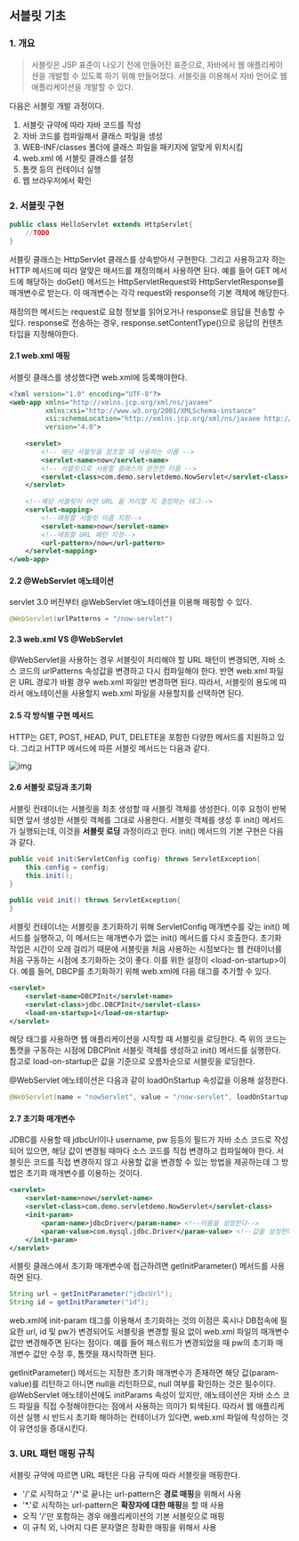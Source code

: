## 서블릿 기초

### 1. 개요

> 서블릿은 JSP 표준이 나오기 전에 만들어진 표준으로, 자바에서 웹 애플리케이션을 개발할 수 있도록 하기 위해
> 만들어졌다. 서블릿을 이용해서 자바 언어로 웹 애플리케이션을 개발할 수 있다.

다음은 서블릿 개발 과정이다.

1. 서블릿 규약에 따라 자바 코드를 작성
2. 자바 코드를 컴파일해서 클래스 파일을 생성
3. WEB-INF/classes 폴더에 클래스 파일을 패키지에 알맞게 위치시킴
4. web.xml 에 서블릿 클래스를 설정
5. 톰캣 등의 컨테이너 실행
6. 웹 브라우저에서 확인

### 2. 서블릿 구현

```java
public class HelloServlet extends HttpServlet{
    //TODO
}
```

서블릿 클래스는 HttpServlet 클래스를 상속받아서 구현한다. 그리고 사용하고자 하는 HTTP 메서드에 따라 
알맞은 매서드를 재정의해서 사용하면 된다. 예를 들어 GET 메서드에 해당하는 doGet() 메서드는 HttpServletRequest와
HttpServletResponse를 매개변수로 받는다. 이 매개변수는 각각 request와 response의 기본 객체에 해당한다.

재정의한 메서드는 request로 요청 정보를 읽어오거나 response로 응답을 전송할 수 있다. response로 전송하는
경우, response.setContentType()으로 응답의 컨텐츠 타입을 지정해야한다.

#### 2.1 web.xml 매핑

서블릿 클래스를 생성했다면 web.xml에 등록해야한다.

```xml
<?xml version="1.0" encoding="UTF-8"?>
<web-app xmlns="http://xmlns.jcp.org/xml/ns/javaee"
         xmlns:xsi="http://www.w3.org/2001/XMLSchema-instance"
         xsi:schemaLocation="http://xmlns.jcp.org/xml/ns/javaee http://xmlns.jcp.org/xml/ns/javaee/web-app_4_0.xsd"
         version="4.0">
    
    <servlet>
        <!-- 해당 서블릿을 참조할 때 사용하는 이름 -->
        <servlet-name>now</servlet-name> 
        <!-- 서블릿으로 사용할 클래스의 완전한 이름 -->
        <servlet-class>com.demo.servletdemo.NowServlet</servlet-class>
    </servlet>
    
    <!--해당 서블릿이 어떤 URL 을 처리할 지 결정하는 태그-->
    <servlet-mapping>
        <!--매핑할 서블릿 이름 지정-->
        <servlet-name>now</servlet-name>
        <!--매핑할 URL 패턴 지정-->
        <url-pattern>/now</url-pattern>
    </servlet-mapping>
</web-app>
```
#### 2.2 @WebServlet 애노테이션

servlet 3.0 버전부터 @WebServlet 애노테이션을 이용해 매핑할 수 있다.

```java
@WebServlet(urlPatterns = "/now-servlet")
```

#### 2.3 web.xml VS @WebServlet

@WebServlet을 사용하는 경우 서블릿이 처리해야 할 URL 패턴이 변경되면, 자바 소스 코드의 urlPatterns
속성값을 변경하고 다시 컴파일해야 한다. 반면 web.xml 파일은 URL 경로가 바뀔 경우 web.xml 파일만 변경하면
된다. 따라서, 서블릿의 용도에 따라서 애노테이션을 사용할지 web.xml 파일을 사용할지를 선택하면 된다.

#### 2.5 각 방식별 구현 메서드 

HTTP는 GET, POST, HEAD, PUT, DELETE을 포함한 다양한 메서드를 지원하고 있다. 그리고 HTTP 메서드에 따른 서블릿 메서드는
다음과 같다.

![img](https://media.vlpt.us/images/dailyzett/post/7bbf847d-b1cd-4ba4-9c2e-0bd40a5dd083/image.png)

#### 2.6 서블릿 로딩과 초기화

서블릿 컨테이너는 서블릿을 최초 생성할 때 서블릿 객체를 생성한다. 이후 요청이 반복되면 앞서 생성한
서블릿 객체를 그대로 사용한다. 서블릿 객체를 생성 후 init() 메서드가 실행되는데, 이것을 **서블릿 로딩**
과정이라고 한다. init() 메서드의 기본 구현은 다음과 같다.

```java
public void init(ServletConfig config) throws ServletException{
    this.config = config;
    this.init();
}
        
public void init() throws ServletException{
}
```
서블릿 컨테이너는 서블릿을 초기화하기 위해 ServletConfig 매개변수를 갖는 init() 메서드를 실행하고, 이
메서드는 매개변수가 없는 init() 메서드를 다시 호출한다. 초기화 작업은 시간이 오래 걸리기 때문에 서블릿을
처음 사용하는 시점보다는 웹 컨테이너를 처음 구동하는 시점에 초기화하는 것이 좋다. 이를 위한 설정이 &lt;load-on-startup&gt;이다.
 예를 들어, DBCP를 초기화하기 위해 web.xml에 다음 태그를 추가할 수 있다.

```xml
<servlet>
    <servlet-name>DBCPInit</servlet-name>
    <servlet-class>jdbc.DBCPInit</servlet-class>
    <load-on-startup>1</load-on-startup>
</servlet>
```

해당 태그를 사용하면 웹 애플리케이션을 시작할 때 서블릿을 로딩한다. 즉 위의 코드는 톰캣을 구동하는 시점에
DBCPInit 서블릿 객체를 생성하고 init() 메서드를 실행한다. 참고로 load-on-startup은 값을 기준으로 오름차순으로
서블릿을 로딩한다.

@WebServlet 애노테이션은 다음과 같이 loadOnStartup 속성값을 이용해 설정한다.
```java
@WebServlet(name = "nowServlet", value = "/now-servlet", loadOnStartup = 1)
```

#### 2.7 초기화 매개변수

JDBC를 사용할 때 jdbcUrl이나 username, pw 등등의 필드가 자바 소스 코드로 작성되어 있으면,
해당 값이 변경될 때마다 소스 코드를 직접 변경하고 컴파일해야 한다. 서블릿은 코드를 직접 변경하지 않고
사용할 값을 변경할 수 있는 방법을 제공하는데 그 방법은 초기화 매개변수를 이용하는 것이다.

```xml
<servlet>
    <servlet-name>now</servlet-name>
    <servlet-class>com.demo.servletdemo.NowServlet</servlet-class>
    <init-param>
        <param-name>jdbcDriver</param-name> <!--이름을 설정한다-->
        <param-value>com.mysql.jdbc.Driver</param-value> <!--값을 설정한다-->
    </init-param>
</servlet>
```

서블릿 클래스에서 초기화 매개변수에 접근하려면 getInitParameter() 메서드를 사용하면 된다.

```java
String url = getInitParameter("jdbcUrl");
String id = getInitParameter("id");
```

web.xml에 init-param 태그를 이용해서 초기화하는 것의 이점은 혹시나 DB접속에 필요한 url, id 및 pw가
변경되어도 서블릿을 변경할 필요 없이 web.xml 파일의 매개변수 값만 변경해주면 된다는 점이다. 예를 들어 패스워드가
변경되었을 때 pw의 초기화 매개변수 값만 수정 후, 톰캣을 재시작하면 된다.

getInitParameter() 메서드는 지정한 초기화 매개변수가 존재하면 해당 값(param-value)를 리턴하고 아니면
null을 리턴하므로, null 여부를 확인하는 것은 필수이다. @WebServlet 애노테이션에도 initParams 속성이 있지만, 애노테이션은 자바 소스 코드 파일을 직접 수정해야한다는 점에서
사용하는 의미가 퇴색된다. 따라서 웹 애플리케이션 실행 시 반드시 초기화 해야하는 컨테이너가 있다면, web.xml 파일에
작성하는 것이 유연성을 증대시킨다.

### 3. URL 패턴 매핑 규칙

서블릿 규약에 따르면 URL 패턴은 다음 규칙에 따라 서블릿을 매핑한다.

- '/'로 시작하고 '/*'로 끝나는 url-pattern은 **경로 매핑**을 위해서 사용
- '*.'로 시작하는 url-pattern은 **확장자에 대한 매핑**을 할 때 사용
- 오직 '/'만 포함하는 경우 애플리케이션의 기본 서블릿으로 매핑
- 이 규칙 외, 나머지 다른 문자열은 정확한 매핑을 위해서 사용






